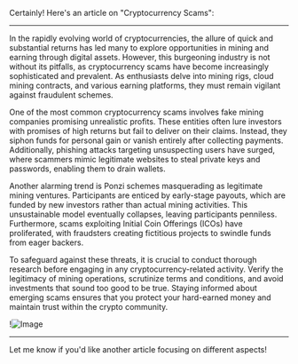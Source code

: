 Certainly! Here's an article on "Cryptocurrency Scams":

---

In the rapidly evolving world of cryptocurrencies, the allure of quick and substantial returns has led many to explore opportunities in mining and earning through digital assets. However, this burgeoning industry is not without its pitfalls, as cryptocurrency scams have become increasingly sophisticated and prevalent. As enthusiasts delve into mining rigs, cloud mining contracts, and various earning platforms, they must remain vigilant against fraudulent schemes.

One of the most common cryptocurrency scams involves fake mining companies promising unrealistic profits. These entities often lure investors with promises of high returns but fail to deliver on their claims. Instead, they siphon funds for personal gain or vanish entirely after collecting payments. Additionally, phishing attacks targeting unsuspecting users have surged, where scammers mimic legitimate websites to steal private keys and passwords, enabling them to drain wallets.

Another alarming trend is Ponzi schemes masquerading as legitimate mining ventures. Participants are enticed by early-stage payouts, which are funded by new investors rather than actual mining activities. This unsustainable model eventually collapses, leaving participants penniless. Furthermore, scams exploiting Initial Coin Offerings (ICOs) have proliferated, with fraudsters creating fictitious projects to swindle funds from eager backers.

To safeguard against these threats, it is crucial to conduct thorough research before engaging in any cryptocurrency-related activity. Verify the legitimacy of mining operations, scrutinize terms and conditions, and avoid investments that sound too good to be true. Staying informed about emerging scams ensures that you protect your hard-earned money and maintain trust within the crypto community.

!![Image](https://github.com/user-attachments/assets/057c907c-805e-4310-a052-f5031067f3de)

--- 

Let me know if you'd like another article focusing on different aspects!